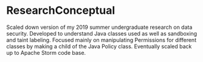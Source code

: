 # ResearchConceptual
Scaled down version of my 2019 summer undergraduate research on data security.
Developed to understand Java classes used as well as sandboxing and taint labeling.
Focused mainly on manipulating Permissions for different classes by making a child of the Java Policy class.
Eventually scaled back up to Apache Storm code base.
